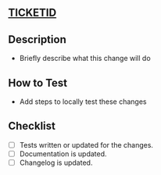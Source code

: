 <!-- Copy the TICKETID for this task from Jira and add it to the PR name in brackets -->
<!-- PR name should look like: [TICKETID] My Pull Request -->

<!-- Add link for the ticket here editing the TICKETID-->

## [TICKETID](https://ready-player-me.atlassian.net/browse/TICKETID)

## Description

-   Briefly describe what this change will do

<!-- Fill the section below with Added, Updated and Removed information. -->
<!-- If there is no item under one of the lists remove it's title. -->

<!-- Testability -->

## How to Test

-   Add steps to locally test these changes

<!-- Update your progress with the task here -->

## Checklist

-   [ ] Tests written or updated for the changes.
-   [ ] Documentation is updated.
-   [ ] Changelog is updated.

<!--- Remember to copy the Changes Section into the commit message when you close the PR -->



